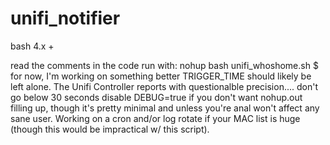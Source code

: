 # unifi_notifier

bash 4.x +

read the comments in the code
run with: nohup bash unifi_whoshome.sh $ for now, I'm working on something better
TRIGGER_TIME should likely be left alone.  The Unifi Controller reports with questionalble precision.... don't go below 30 seconds
disable DEBUG=true if you don't want nohup.out filling up, though it's pretty minimal and unless you're anal won't affect any sane user.  Working on a cron and/or log rotate if your MAC list is huge (though this would be impractical w/ this script).
